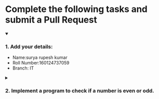 # Complete the following tasks and submit a Pull Request
<details open>
<summary><h3>1. Add your details: </h3></summary>
<ul>
  <li> Name:surya rupesh kumar </li>
  <li> Roll Number:160124737059 </li>
  <li> Branch: IT</li>
</ul>
</details>
<details>
<summary><h3> 2. Implement a program to check if a number is even or odd. </h3></summary>
<ul>
  <li> Create a new file in the repository and add your code. </li>
  <li> Use any programming language of your choice. </li>
</ul>
</details>
